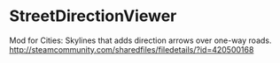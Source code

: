 # StreetDirectionViewer
Mod for Cities: Skylines that adds direction arrows over one-way roads.
http://steamcommunity.com/sharedfiles/filedetails/?id=420500168
